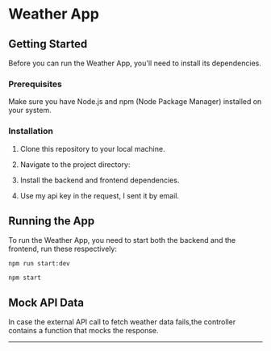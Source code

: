 # Weather App

## Getting Started

Before you can run the Weather App, you'll need to install its dependencies.

### Prerequisites

Make sure you have Node.js and npm (Node Package Manager) installed on your system.

### Installation

1. Clone this repository to your local machine.

2. Navigate to the project directory:

3. Install the backend and frontend dependencies.

4. Use my api key in the request, I sent it by email.

## Running the App

To run the Weather App, you need to start both the backend and the frontend, run these respectively:

```
npm run start:dev

npm start

```

## Mock API Data

In case the external API call to fetch weather data fails,the controller contains a function that mocks the response.

---
